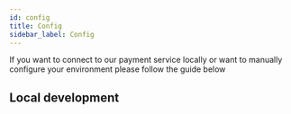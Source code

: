 ```yaml
---
id: config
title: Config
sidebar_label: Config
---
```


If you want to connect to our payment service locally or want to manually configure your environment please follow the guide below

## Local development
